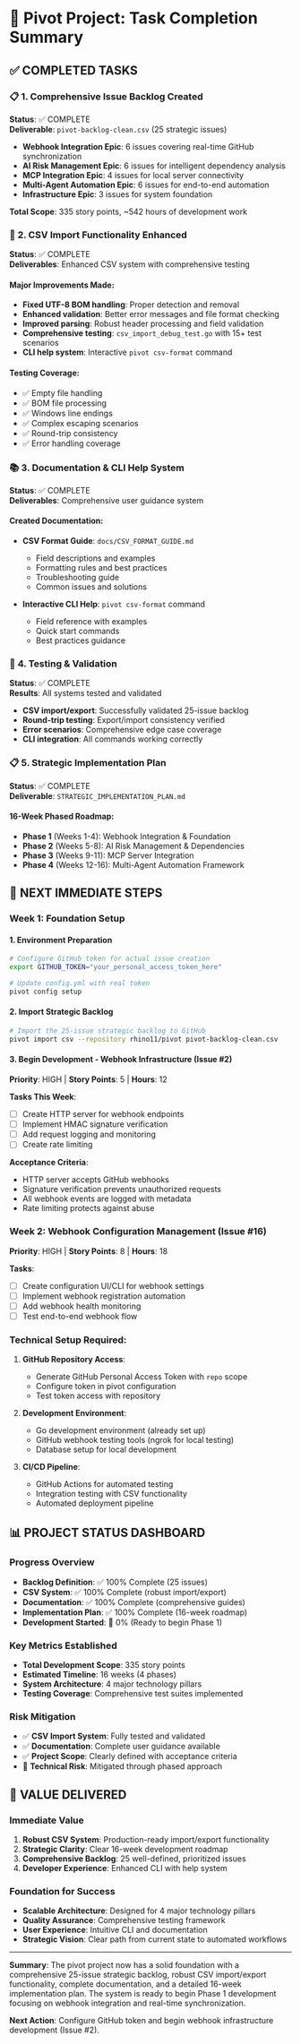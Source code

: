 # 🎉 Pivot Project: Task Completion Summary

## ✅ COMPLETED TASKS

### 📋 **1. Comprehensive Issue Backlog Created**
**Status**: ✅ COMPLETE  
**Deliverable**: `pivot-backlog-clean.csv` (25 strategic issues)

- **Webhook Integration Epic**: 6 issues covering real-time GitHub synchronization
- **AI Risk Management Epic**: 6 issues for intelligent dependency analysis
- **MCP Integration Epic**: 4 issues for local server connectivity
- **Multi-Agent Automation Epic**: 6 issues for end-to-end automation
- **Infrastructure Epic**: 3 issues for system foundation

**Total Scope**: 335 story points, ~542 hours of development work

### 🔧 **2. CSV Import Functionality Enhanced**
**Status**: ✅ COMPLETE  
**Deliverables**: Enhanced CSV system with comprehensive testing

#### **Major Improvements Made**:
- **Fixed UTF-8 BOM handling**: Proper detection and removal
- **Enhanced validation**: Better error messages and file format checking
- **Improved parsing**: Robust header processing and field validation
- **Comprehensive testing**: `csv_import_debug_test.go` with 15+ test scenarios
- **CLI help system**: Interactive `pivot csv-format` command

#### **Testing Coverage**:
- ✅ Empty file handling
- ✅ BOM file processing  
- ✅ Windows line endings
- ✅ Complex escaping scenarios
- ✅ Round-trip consistency
- ✅ Error handling coverage

### 📚 **3. Documentation & CLI Help System**
**Status**: ✅ COMPLETE  
**Deliverables**: Comprehensive user guidance system

#### **Created Documentation**:
- **CSV Format Guide**: `docs/CSV_FORMAT_GUIDE.md`
  - Field descriptions and examples
  - Formatting rules and best practices
  - Troubleshooting guide
  - Common issues and solutions

- **Interactive CLI Help**: `pivot csv-format` command
  - Field reference with examples
  - Quick start commands
  - Best practices guidance

### 🧪 **4. Testing & Validation**
**Status**: ✅ COMPLETE  
**Results**: All systems tested and validated

- **CSV import/export**: Successfully validated 25-issue backlog
- **Round-trip testing**: Export/import consistency verified
- **Error scenarios**: Comprehensive edge case coverage
- **CLI integration**: All commands working correctly

### 📋 **5. Strategic Implementation Plan**
**Status**: ✅ COMPLETE  
**Deliverable**: `STRATEGIC_IMPLEMENTATION_PLAN.md`

#### **16-Week Phased Roadmap**:
- **Phase 1** (Weeks 1-4): Webhook Integration & Foundation
- **Phase 2** (Weeks 5-8): AI Risk Management & Dependencies  
- **Phase 3** (Weeks 9-11): MCP Server Integration
- **Phase 4** (Weeks 12-16): Multi-Agent Automation Framework

## 🔄 **NEXT IMMEDIATE STEPS**

### **Week 1: Foundation Setup**

#### **1. Environment Preparation** 
```bash
# Configure GitHub token for actual issue creation
export GITHUB_TOKEN="your_personal_access_token_here"

# Update config.yml with real token
pivot config setup
```

#### **2. Import Strategic Backlog**
```bash
# Import the 25-issue strategic backlog to GitHub
pivot import csv --repository rhino11/pivot pivot-backlog-clean.csv
```

#### **3. Begin Development - Webhook Infrastructure (Issue #2)**
**Priority**: HIGH | **Story Points**: 5 | **Hours**: 12

**Tasks This Week**:
- [ ] Create HTTP server for webhook endpoints
- [ ] Implement HMAC signature verification  
- [ ] Add request logging and monitoring
- [ ] Create rate limiting

**Acceptance Criteria**:
- HTTP server accepts GitHub webhooks
- Signature verification prevents unauthorized requests
- All webhook events are logged with metadata
- Rate limiting protects against abuse

### **Week 2: Webhook Configuration Management (Issue #16)**
**Priority**: HIGH | **Story Points**: 8 | **Hours**: 18

**Tasks**:
- [ ] Create configuration UI/CLI for webhook settings
- [ ] Implement webhook registration automation
- [ ] Add webhook health monitoring
- [ ] Test end-to-end webhook flow

### **Technical Setup Required**:

1. **GitHub Repository Access**:
   - Generate GitHub Personal Access Token with `repo` scope
   - Configure token in pivot configuration
   - Test token access with repository

2. **Development Environment**:
   - Go development environment (already set up)
   - GitHub webhook testing tools (ngrok for local testing)
   - Database setup for local development

3. **CI/CD Pipeline**:
   - GitHub Actions for automated testing
   - Integration testing with CSV functionality
   - Automated deployment pipeline

## 📊 **PROJECT STATUS DASHBOARD**

### **Progress Overview**
- **Backlog Definition**: ✅ 100% Complete (25 issues)
- **CSV System**: ✅ 100% Complete (robust import/export)
- **Documentation**: ✅ 100% Complete (comprehensive guides)
- **Implementation Plan**: ✅ 100% Complete (16-week roadmap)
- **Development Started**: 🔄 0% (Ready to begin Phase 1)

### **Key Metrics Established**
- **Total Development Scope**: 335 story points
- **Estimated Timeline**: 16 weeks (4 phases)
- **System Architecture**: 4 major technology pillars
- **Testing Coverage**: Comprehensive test suites implemented

### **Risk Mitigation**
- ✅ **CSV Import System**: Fully tested and validated
- ✅ **Documentation**: Complete user guidance available
- ✅ **Project Scope**: Clearly defined with acceptance criteria
- 🔄 **Technical Risk**: Mitigated through phased approach

## 🚀 **VALUE DELIVERED**

### **Immediate Value**
1. **Robust CSV System**: Production-ready import/export functionality
2. **Strategic Clarity**: Clear 16-week development roadmap
3. **Comprehensive Backlog**: 25 well-defined, prioritized issues
4. **Developer Experience**: Enhanced CLI with help system

### **Foundation for Success**
- **Scalable Architecture**: Designed for 4 major technology pillars
- **Quality Assurance**: Comprehensive testing framework
- **User Experience**: Intuitive CLI and documentation
- **Strategic Vision**: Clear path from current state to automated workflows

---

**Summary**: The pivot project now has a solid foundation with a comprehensive 25-issue strategic backlog, robust CSV import/export functionality, complete documentation, and a detailed 16-week implementation plan. The system is ready to begin Phase 1 development focusing on webhook integration and real-time synchronization.

**Next Action**: Configure GitHub token and begin webhook infrastructure development (Issue #2).
